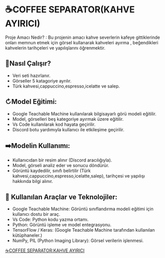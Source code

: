 # ☕COFFEE SEPARATOR(KAHVE AYIRICI)
Proje Amacı Nedir? : Bu projenin amacı kahve severlerin kafeye gittiklerinde onları memnun etmek için görsel kullanarak kahveleri ayırma , beğendikleri kahvelerin tarihçeleri ve yapılışlarını öğrenmektir. 
## 🔎Nasıl Çalışır?
* Veri seti hazırlanır.
* Görseller 5 katagoriye ayrılır.
* Türk kahvesi,cappuccino,espresso,icelatte ve salep.

  
## ↻Model Eğitimi:
* Google Teachable Machine kullanılarak bilgisayarlı görü modeli eğitilir.
* Model, görselleri beş kategoriye ayırmak üzere eğitilir.
* Vs Code kullanılarak kod hayata geçirilir.
* Discord botu yardımıyla kullanıcı ile etkileşime geçirilir.

## ➡️Modelin Kullanımı:
* Kullanıcıdan bir resim alınır (Discord aracılığıyla).
* Model, görseli analiz eder ve sonucu döndürür.
* Görüntü kaydedilir, sınıfı belirtilir (Türk kahvesi,cappuccino,espresso,icelatte,salep), tarihçesi ve yapılışı hakkında bilgi alınır.

## 🧰 Kullanılan Araçlar ve Teknolojiler:
* Google Teachable Machine: Görüntü sınıflandırma modeli eğitimi için kullanıcı dostu bir araç.
* Vs Code: Python kodu yazma ortamı.
* Python: Görüntü işleme ve model entegrasyonu.
* TensorFlow / Keras: (Google Teachable Machine tarafından kullanılan kütüphaneler.)
* NumPy, PIL (Python Imaging Library): Görsel verilerin işlenmesi.

[☕COFFEE SEPARATOR:KAHVE AYIRICI](https://github.com/powergirl34/PYTON-PRO/blob/main/COFFEE_SEPARATOR.py)
